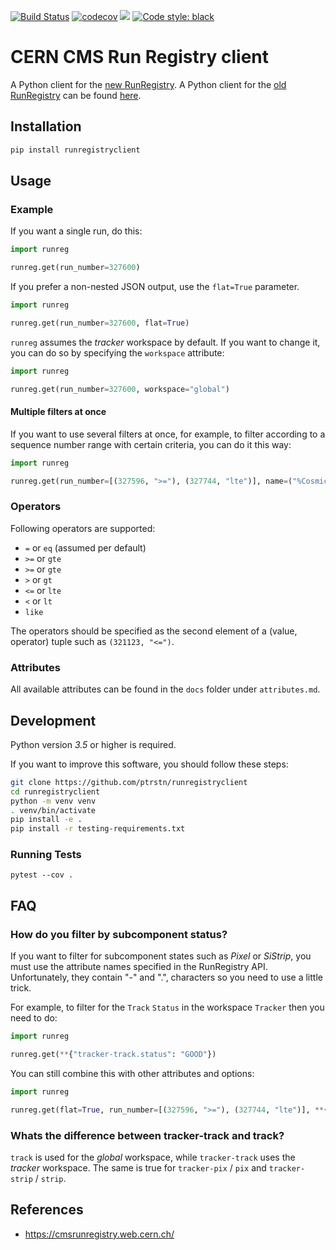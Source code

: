 [![Build Status](https://travis-ci.com/ptrstn/runregistryclient.svg?branch=master)](https://travis-ci.com/ptrstn/runregistryclient)
[![codecov](https://codecov.io/gh/ptrstn/runregistryclient/branch/master/graph/badge.svg)](https://codecov.io/gh/ptrstn/runregistryclient)
[![](https://img.shields.io/pypi/v/runregistryclient.svg)](https://pypi.org/project/runregistryclient/)
[![Code style: black](https://img.shields.io/badge/code%20style-black-000000.svg)](https://github.com/ambv/black)

# CERN CMS Run Registry client

A Python client for the [new RunRegistry](https://cmsrunregistry.web.cern.ch/). 
A Python client for the [old RunRegistry](https://cmswbmoffshift.web.cern.ch/cmswbmoffshift/runregistry_offline/index.jsf) can be found [here](https://github.com/ptrstn/runregcrawlr/tree/master/runregcrawlr).

## Installation

```bash
pip install runregistryclient
```

## Usage

### Example 

If you want a single run, do this:

```python
import runreg

runreg.get(run_number=327600)
```

If you prefer a non-nested JSON output, use the ```flat=True``` parameter.

```python
import runreg

runreg.get(run_number=327600, flat=True)
```

```runreg``` assumes the *tracker* workspace by default. 
If you want to change it, you can do so by specifying the ```workspace``` attribute:

```python
import runreg

runreg.get(run_number=327600, workspace="global")
```

#### Multiple filters at once

If you want to use several filters at once, for example, to filter according to a sequence number range with certain criteria, you can do it this way:

```python
import runreg

runreg.get(run_number=[(327596, ">="), (327744, "lte")], name=("%Cosmics%", "like"))
```

### Operators

Following operators are supported:

* ```=``` or ```eq``` (assumed per default)
* ```>=``` or ```gte```
* ```>=``` or ```gte```
* ```>``` or ```gt```
* ```<=``` or ```lte```
* ```<``` or ```lt```
* ```like```

The operators should be specified as the second element of a (value, operator) tuple such as ```(321123, "<=")```.

### Attributes

All available attributes can be found in the ```docs``` folder under ```attributes.md```.

## Development

Python version *3.5* or higher is required.

If you want to improve this software, you should follow these steps:

```bash
git clone https://github.com/ptrstn/runregistryclient
cd runregistryclient
python -m venv venv
. venv/bin/activate
pip install -e .
pip install -r testing-requirements.txt
```

### Running Tests

```
pytest --cov .
```

## FAQ

### How do you filter by subcomponent status?

If you want to filter for subcomponent states such as *Pixel* or *SiStrip*, you must use the attribute names specified in the RunRegistry API.
Unfortunately, they contain "-" and ".", characters so you need to use a little trick.

For example, to filter for the ```Track``` ```Status``` in the workspace ```Tracker``` then you need to do:

```python
import runreg

runreg.get(**{"tracker-track.status": "GOOD"})
```

You can still combine this with other attributes and options:

```python
import runreg

runreg.get(flat=True, run_number=[(327596, ">="), (327744, "lte")], **{"pix.status": "EXCLUDED", "strip.status":"GOOD"})
```

### Whats the difference between tracker-track and track?

```track``` is used for the *global* workspace, while ```tracker-track``` uses the *tracker* workspace. 
The same is true for ```tracker-pix``` / ```pix``` and ```tracker-strip``` / ```strip```.

## References

* https://cmsrunregistry.web.cern.ch/
